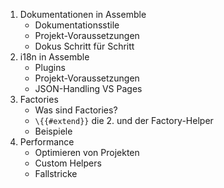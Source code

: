 1. Dokumentationen in Assemble
   - Dokumentationsstile
   - Projekt-Voraussetzungen
   - Dokus Schritt für Schritt
2. i18n in Assemble
   - Plugins
   - Projekt-Voraussetzungen
   - JSON-Handling VS Pages
3. Factories
   - Was sind Factories?
   - `\{{#extend}}` die 2. und der Factory-Helper
   - Beispiele
4. Performance
   - Optimieren von Projekten
   - Custom Helpers
   - Fallstricke
